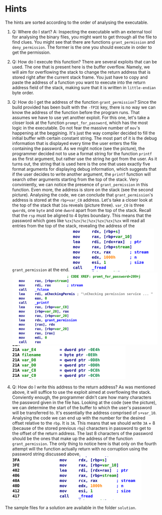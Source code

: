 # Hints
The hints are sorted according to the order of analysing the executable.

1. Q: Where do I start? A: Inspecting the executable with an external tool for analysing the binary files, you might want to get through all the file to find clues. You might see that there are functions `grant_permission` and `deny_permission`. The former is the one you should execute in order to get the permission.

2. Q: How do I execute this function? There are several exploits that can be used. The one that is present here is the buffer overflow. Namely, we will aim for overflowing the stack to change the return address that is stored right after the current stack frame. You just have to copy and paste the address of a function you want to execute into the return address field of the stack, making sure that it is written in `little-endian` byte order.

3. Q: How do I get the address of the function `grant_permission`? Since the build provided has been built with the `-fPIE` key, there is no way we can know the address of the function before the program runs. That assumes we have to use yet another exploit. For this one, let's take a closer look at the function `prompt_for_password`, which has the most logic in the executable. Do not fear the massive number of `mov`'s happening at the beggining. It's just the way compiler decided to fill the initial buffer with certain constant string. The most part of it is the debug information that is displayed every time the user enters the file containing the password. As we might notice (see the picture), the programmer decided not to use a format string for the function `printf` as the first argument, but rather use the string he got from the user. As it turns out, the string that is used here is the one that uses exactly five format arguments for displaying debug information, which suggests that if the user decides to write another argument, the `printf` function will search other arguments starting from the top of the stack. Very conviniently, we can notice the presence of `grant_permission` in this function. Even more, the address is store on the stack (see the second picture). Analysing the code, we can conclude that `grant_permission`'s address is stored at the `rbp+var_C0` address. Let's take a closer look at the top of the stack that `Ida` reveals (picture three). `var_C0` is three `qword`s, one `byte` and one `dword` apart from the top of the stack. Recall that the `rsp` must be aligned to 4 bytes boundary. This means that the password which goes like `%zx|%zx|%c|%zx|%zx|%zx|%zx` will read all entries from the top of the stack, revealing the address of the `grant_permission` at the end.
![](img/1.png)
![](img/2.png)
![](img/3.png)

4. Q: How do I write this address to the return address? As was mentioned above, it will suffice to use the exploit aimed at overflowing the stack. Conviently enough, the programmer didn't care how many characters the password given in the file has. Looking at the code (see the picture), we can determine the start of the buffer to which the user's password will be transferred to. It's essentially the address comprised of `s+var_10`. Analysing the code we can end up with the number for the desired offset relative to the `rbp`. It is `3A`. This means that we should write `3A` + 8 (because of the stored previous `rbp`) characters in password to get to the offset of the return address. The last 8 characters of the password should be the ones that make up the address of the function `grant_permission`. The only thing to notice here is that only on the fourth attempt will the function actually return with no corruption using the password string discussed above.
![](img/4.png)

The sample files for a solution are available in the folder `solution`.

